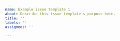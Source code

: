 ```yaml
---
name: Example issue template 1
about: Describe this issue template's purpose here.
title: ''
labels: ''
assignees: ''

---
```



